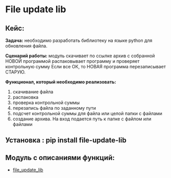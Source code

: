# File update lib

## Кейс:
  **Задача:**
необходимо разработать библиотеку на языке python для обновления файла.

  **Сценарий работы:**
модуль скачивает по ссылке архив с собранной НОВОЙ программой
распаковывает программу и проверяет контрольную сумму
Если все ОК, то НОВАЯ программа перезаписывает СТАРУЮ.

  **Функционал, который необходимо реализовать:**
1) скачивание файла
2) распаковка
3) проверка контрольной суммы
4) перезапись файла по заданному пути
5) подсчет контрольной суммы для файла или целой папки с файлами
6) создание архива. На вход подается путь к папке с файлом или файлами

## Установка : pip install file-update-lib
## Модуль с описаниями функций:
* [file_update_lib](https://github.com/GridasovAlex/File_update_lib/tree/main/file_update_lib)
